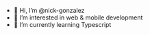 - 👋 Hi, I’m @nick-gonzalez
- 👀 I’m interested in web & mobile development 
- 🌱 I’m currently learning Typescript

<!---
nick-gonzalez/nick-gonzalez is a ✨ special ✨ repository because its `README.md` (this file) appears on your GitHub profile.
You can click the Preview link to take a look at your changes.
--->
